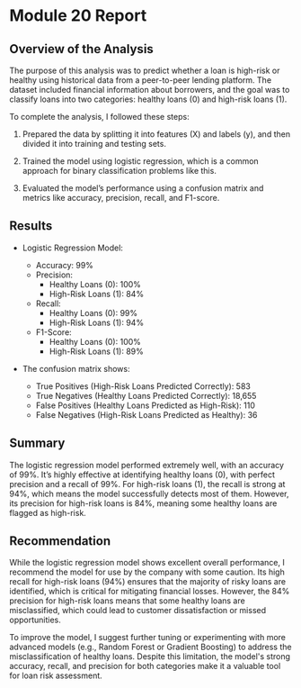 # Module 20 Report

## Overview of the Analysis

The purpose of this analysis was to predict whether a loan is high-risk or healthy using historical data from a peer-to-peer lending platform. The dataset included financial information about borrowers, and the goal was to classify loans into two categories: healthy loans (0) and high-risk loans (1).

To complete the analysis, I followed these steps:

1) Prepared the data by splitting it into features (X) and labels (y), and then divided it into training and testing sets.

2) Trained the model using logistic regression, which is a common approach for binary classification problems like this.

3) Evaluated the model’s performance using a confusion matrix and metrics like accuracy, precision, recall, and F1-score.

## Results

* Logistic Regression Model:
    * Accuracy: 99%
    * Precision:
        * Healthy Loans (0): 100%
        * High-Risk Loans (1): 84%
    * Recall:
        * Healthy Loans (0): 99%
        * High-Risk Loans (1): 94%
    * F1-Score:
        * Healthy Loans (0): 100%
        * High-Risk Loans (1): 89%

* The confusion matrix shows:
    * True Positives (High-Risk Loans Predicted Correctly): 583
    * True Negatives (Healthy Loans Predicted Correctly): 18,655
    * False Positives (Healthy Loans Predicted as High-Risk): 110
    * False Negatives (High-Risk Loans Predicted as Healthy): 36


## Summary

The logistic regression model performed extremely well, with an accuracy of 99%. It’s highly effective at identifying healthy loans (0), with perfect precision and a recall of 99%. For high-risk loans (1), the recall is strong at 94%, which means the model successfully detects most of them. However, its precision for high-risk loans is 84%, meaning some healthy loans are flagged as high-risk.

## Recommendation 

While the logistic regression model shows excellent overall performance, I recommend the model for use by the company with some caution. Its high recall for high-risk loans (94%) ensures that the majority of risky loans are identified, which is critical for mitigating financial losses. However, the 84% precision for high-risk loans means that some healthy loans are misclassified, which could lead to customer dissatisfaction or missed opportunities.

To improve the model, I suggest further tuning or experimenting with more advanced models (e.g., Random Forest or Gradient Boosting) to address the misclassification of healthy loans. Despite this limitation, the model's strong accuracy, recall, and precision for both categories make it a valuable tool for loan risk assessment.
